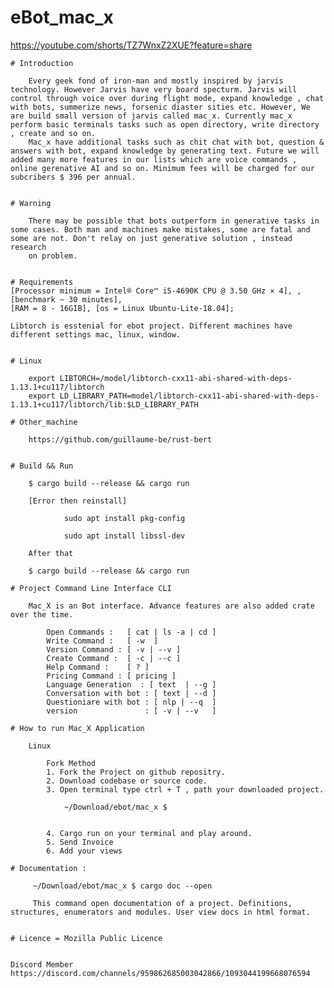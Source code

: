 # eBot_mac_x
   https://youtube.com/shorts/TZ7WnxZ2XUE?feature=share
    
    # Introduction 
    
        Every geek fond of iron-man and mostly inspired by jarvis technology. However Jarvis have very board specturm. Jarvis will control through voice over during flight mode, expand knowledge , chat with bots, summerize news, forsenic diaster sities etc. However, We are build small version of jarvis called mac_x. Currently mac_x perform basic terminals tasks such as open directory, write directory , create and so on.
        Mac_x have additional tasks such as chit chat with bot, question & answers with bot, expand knowledge by generating text. Future we will added many more features in our lists which are voice commands , online gerenative AI and so on. Minimum fees will be charged for our subcribers $ 396 per annual. 


    # Warning

        There may be possible that bots outperform in generative tasks in some cases. Both man and machines make mistakes, some are fatal and some are not. Don't relay on just generative solution , instead research 
        on problem.


    # Requirements
    [Processor minimum = Intel® Core™ i5-4690K CPU @ 3.50 GHz × 4], , [benchmark ~ 30 minutes],
    [RAM = 8 - 16GIB], [os = Linux Ubuntu-Lite-18.04]; 

    Libtorch is esstenial for ebot project. Different machines have different settings mac, linux, window.


    # Linux

        export LIBTORCH=/model/libtorch-cxx11-abi-shared-with-deps-1.13.1+cu117/libtorch
        export LD_LIBRARY_PATH=model/libtorch-cxx11-abi-shared-with-deps-1.13.1+cu117/libtorch/lib:$LD_LIBRARY_PATH

    # Other_machine

        https://github.com/guillaume-be/rust-bert


    # Build && Run 

        $ cargo build --release && cargo run

        [Error then reinstall]

                sudo apt install pkg-config
              
                sudo apt install libssl-dev

        After that

        $ cargo build --release && cargo run

    # Project Command Line Interface CLI

        Mac_X is an Bot interface. Advance features are also added crate over the time. 

            Open Commands :   [ cat | ls -a | cd ]
            Write Command :   [ -w  ]
            Version Command : [ -v | --v ]
            Create Command :  [ -c | --c ]
            Help Command :    [ ? ]
            Pricing Command : [ pricing ]
            Language Generation  : [ text  | --g ]
            Conversation with bot : [ text | --d ]
            Questioniare with bot : [ nlp | --q  ]
            version               : [ -v | --v   ]

    # How to run Mac_X Application 

        Linux 

            Fork Method 
            1. Fork the Project on github repositry.
            2. Download codebase or source code.
            3. Open terminal type ctrl + T , path your downloaded project. 

                ~/Download/ebot/mac_x $


            4. Cargo run on your terminal and play around.
            5. Send Invoice 
            6. Add your views 

    # Documentation :

         ~/Download/ebot/mac_x $ cargo doc --open

         This command open documentation of a project. Definitions, structures, enumerators and modules. User view docs in html format.


    # Licence = Mozilla Public Licence                
    
    
    Discord Member
    https://discord.com/channels/959862685003042866/1093044199668076594

  

